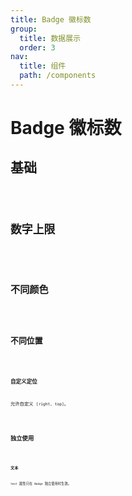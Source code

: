 ```yaml
---
title: Badge 徽标数
group:
  title: 数据展示
  order: 3
nav:
  title: 组件
  path: /components
---
```


# Badge 徽标数

## 基础

<code src="../examples/basic" />

## 数字上限

<code src="../examples/overflow-count" />

## 不同颜色

<code src="../examples/colors" />

## 不同位置

<code src="../examples/positions" />

### 自定义定位

允许自定义 `[right, top]`。

<code src="../examples/custom-positions" />

## 独立使用

<code src="../examples/standalone" />

### 文本

`text` 属性只在 `Badge` 独立使用时生效。

<code src="../examples/text" />

<API src="@casts/badge"></API>
